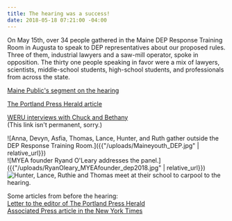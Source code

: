 ```yaml
---
title: The hearing was a success!
date: 2018-05-18 07:21:00 -04:00
---
```


On May 15th, over 34 people gathered in the Maine DEP Response Training Room in Augusta to speak to DEP representatives about our proposed rules. Three of them, industrial lawyers and a saw-mill operator, spoke in opposition. The thirty one people speaking in favor were a mix of lawyers, scientists, middle-school students, high-school students, and professionals from across the state. 

[Maine Public's segment on the hearing](http://mainepublic.org/post/students-demand-maine-dep-act-reduce-greenhouse-gas-emissions#stream/0 "Maine Public")

[The Portland Press Herald article](https://www.pressherald.com/2018/05/15/maine-dep-hears-testimony-on-citizen-initiative-to-cut-greenhouse-gases-8-percent-a-year/ "Portland Press Herald")

[WERU interviews with Chuck and Bethany](https://weru.org/show-archives/radioactive-may-17-2018/ "WERU")  
(This link isn't permanent, sorry.)

![Anna, Devyn, Asfia, Thomas, Lance, Hunter, and Ruth gather outside the DEP Response Training Room.]({{"/uploads/Maineyouth_DEP.jpg" | relative_url}})  
![MYEA founder Ryand O'Leary addresses the panel.]({{"/uploads/RyanOleary_MYEAfounder_dep2018.jpg" | relative_url}})  
![Hunter, Lance, Ruthie and Thomas meet at their school to carpool to the hearing.]({{"/uploads/Hunter_Lance_Ruthie_Thomas_KHSbeforedep.jpg}})  

Some articles from before the hearing:  
[Letter to the editor of The Portland Press Herald](https://www.pressherald.com/2018/05/09/letter-to-the-editor-tell-dep-you-want-action-on-limiting-greenhouse-gas-emissions/ "Portland Press Herald")  
[Associated Press article in the New York Times](https://www.nytimes.com/aponline/2018/05/14/us/ap-us-greenhouse-gas.html "New York Times")  
